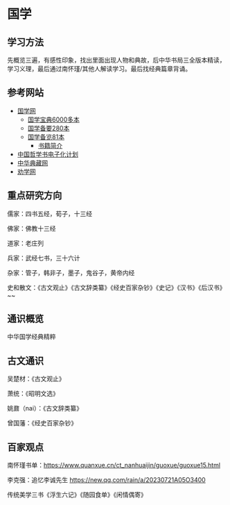 # 国学

## 学习方法

先概览三遍，有感性印象，找出里面出现人物和典故，后中华书局三全版本精读，学习义理，最后通过南怀瑾/其他人解读学习。最后找经典篇章背诵。

## 参考网站

- [国学网](http://www.guoxue.com/)
  - [国学宝典6000多本](http://www.gxbd.com/)
  - [国学备要280本](http://www.guoxue.com/zt/gxby/)
  - [国学备览81本](http://www.guoxue.com/zt/gxbl2019/)
    - [书籍简介](http://www.guoxue.com/zt/gxbl/gxbl.html)
- [中国哲学书电子化计划](https://ctext.org/zh)
- [中华典藏网](https://www.zhonghuadiancang.com/)
- [劝学网](https://www.quanxue.cn/)

## 重点研究方向

儒家：四书五经，荀子，十三经

佛家：佛教十三经

道家：老庄列

兵家：武经七书，三十六计

杂家：管子，韩非子，墨子，鬼谷子，黄帝内经

史和散文：《古文观止》《古文辞类纂》《经史百家杂钞》《史记》《汉书》《后汉书》~~

## 通识概览

中华国学经典精粹

## 古文通识

吴楚材：《古文观止》

萧统：《昭明文选》

姚鼐（nai）：《古文辞类纂》

曾国藩：《经史百家杂钞》

## 百家观点

南怀瑾书单：https://www.quanxue.cn/ct_nanhuaijin/guoxue/guoxue15.html

李克强：追忆李诚先生 https://new.qq.com/rain/a/20230721A05O3400

传统美学三书《浮生六记》《随园食单》《闲情偶寄》
